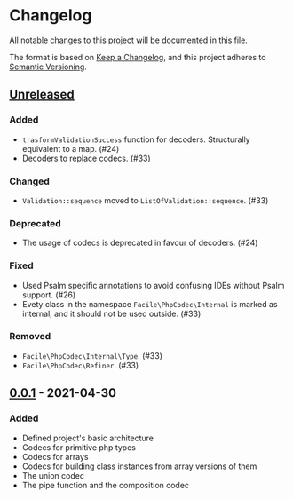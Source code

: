 # Changelog
All notable changes to this project will be documented in this file.

The format is based on [Keep a Changelog](https://keepachangelog.com/en/1.0.0/),
and this project adheres to [Semantic Versioning](https://semver.org/spec/v2.0.0.html).

## [Unreleased]
### Added
- `trasformValidationSuccess` function for decoders. Structurally equivalent to a map. (#24)
- Decoders to replace codecs. (#33)
### Changed
- `Validation::sequence` moved to `ListOfValidation::sequence`. (#33)
### Deprecated
- The usage of codecs is deprecated in favour of decoders. (#24)
### Fixed
- Used Psalm specific annotations to avoid confusing IDEs without Psalm support. (#26)
- Evety class in the namespace `Facile\PhpCodec\Internal` is marked as internal, and it should not be used outside. (#33)
### Removed
- `Facile\PhpCodec\Internal\Type`. (#33)
- `Facile\PhpCodec\Refiner`. (#33)

## [0.0.1] - 2021-04-30 
### Added
- Defined project's basic architecture
- Codecs for primitive php types
- Codecs for arrays
- Codecs for building class instances from array versions of them
- The union codec
- The pipe function and the composition codec

[Unreleased]: https://github.com/facile-it/php-codec/compare/0.0.1...HEAD
[0.0.1]: https://github.com/facile-it/php-codec/releases/tag/0.0.1
